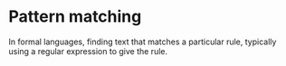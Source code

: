 # Pattern matching

In formal languages, finding text that matches a particular rule, typically using a regular expression to give the rule.
